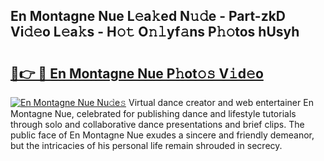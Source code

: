 ## En Montagne Nue L𝚎a𝚔ed N𝚞𝚍e - Part-zkD Vi𝚍𝚎o L𝚎a𝚔s - H𝚘𝚝 O𝚗𝚕yf𝚊ns P𝚑𝚘tos hUsyh

# <h2><a href="http://kfd36b.oniu.top/?m=En+Montagne+Nue">🔗👉 🔴 En Montagne Nue P𝚑ot𝚘𝚜 V𝚒d𝚎o</a></h2>

[![En Montagne Nue Nu𝚍e𝚜](https://i.imgur.com/0qMVB7G.gif)](http://kfd36b.oniu.top/?m=En+Montagne+Nue)
Virtual dance creator and web entertainer En Montagne Nue, celebrated for publishing dance and lifestyle tutorials through solo and collaborative dance presentations and brief clips. The public face of En Montagne Nue exudes a sincere and friendly demeanor, but the intricacies of his personal life remain shrouded in secrecy.  
